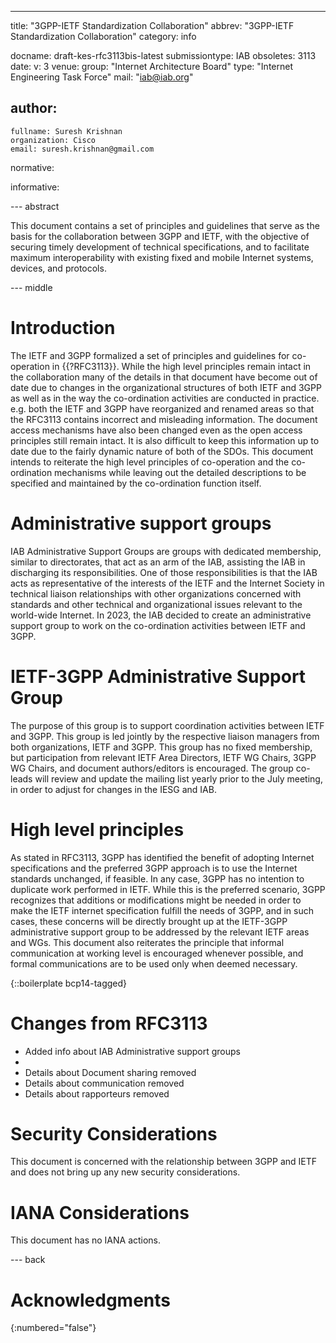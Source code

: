 ---
title: "3GPP-IETF Standardization Collaboration"
abbrev: "3GPP-IETF Standardization Collaboration"
category: info

docname: draft-kes-rfc3113bis-latest
submissiontype: IAB
obsoletes: 3113
date:
v: 3
venue:
  group: "Internet Architecture Board"
  type: "Internet Engineering Task Force"
  mail: "iab@iab.org"
  
author:
 -
    fullname: Suresh Krishnan
    organization: Cisco
    email: suresh.krishnan@gmail.com

normative:

informative:


--- abstract

This document contains a set of principles and guidelines that serve as the basis for the collaboration between 3GPP and IETF, with the objective of securing timely development of technical specifications, and to facilitate maximum interoperability with existing fixed and mobile Internet systems, devices, and protocols.

--- middle

# Introduction

The IETF and 3GPP formalized a set of principles and guidelines for co-operation in {{?RFC3113}}. While the high level principles remain intact in the collaboration many of the details in that document have become out of date due to changes in the organizational structures of both IETF and 3GPP as well as in the way the co-ordination activities are conducted in practice. e.g. both the IETF and 3GPP have reorganized and renamed areas so that the RFC3113 contains incorrect and misleading information. The document access mechanisms have also been changed even as the open access principles still remain intact. It is also difficult to keep this information up to date due to the fairly dynamic nature of both of the SDOs. This document intends to reiterate the high level principles of co-operation and the co-ordination mechanisms while leaving out the detailed descriptions to be specified and maintained by the co-ordination function itself.

# Administrative support groups

IAB Administrative Support Groups are groups with dedicated membership, similar to directorates, that act as an arm of the IAB, assisting the IAB in discharging its responsibilities. One of those responsibilities is that the IAB acts as representative of the interests of the IETF and the Internet Society in technical liaison relationships with other organizations concerned with standards and other technical and organizational issues relevant to the world-wide Internet. In 2023, the IAB decided to create an administrative support group to work on the co-ordination activities between IETF and 3GPP.

# IETF-3GPP Administrative Support Group

The purpose of this group is to support coordination activities between IETF and 3GPP. This group is led jointly by the respective liaison managers from both organizations, IETF and 3GPP. This group has no fixed membership, but participation from relevant IETF Area Directors, IETF WG Chairs, 3GPP WG Chairs, and document authors/editors is encouraged. The group co-leads will review and update the mailing list yearly prior to the July meeting, in order to adjust for changes in the IESG and IAB.

# High level principles

As stated in RFC3113, 3GPP has identified the benefit of adopting Internet specifications and the preferred 3GPP approach is to use the Internet standards unchanged, if feasible.  In any case, 3GPP has no intention to duplicate work performed in IETF. While this is the preferred scenario, 3GPP recognizes that additions or modifications might be needed in order to make the IETF internet specification fulfill the needs of 3GPP, and in such cases, these concerns will be directly brought up at the IETF-3GPP administrative support group to be addressed by the relevant IETF areas and WGs. This document also reiterates the principle that informal communication at working level is encouraged whenever possible, and formal communications are to be used only when deemed necessary. 

{::boilerplate bcp14-tagged}

# Changes from RFC3113

* Added info about IAB Administrative support groups
* 
* Details about Document sharing removed
* Details about communication removed
* Details about rapporteurs removed


# Security Considerations

This document is concerned with the relationship between 3GPP and IETF and does not bring up any new security considerations.

# IANA Considerations

This document has no IANA actions.


--- back

# Acknowledgments
{:numbered="false"}

